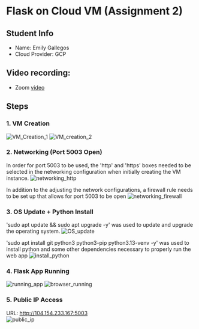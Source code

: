 
# Flask on Cloud VM (Assignment 2)

## Student Info
- Name: Emily Gallegos
- Cloud Provider: GCP

## Video recording: 
- Zoom [video](https://www.canva.com/design/DAG1041V-DM/74Hn-27SKV5TqouVUFQrfw/edit?utm_content=DAG1041V-DM&utm_campaign=designshare&utm_medium=link2&utm_source=sharebutton) 

## Steps
### 1. VM Creation
![VM_Creation_1](vm_networking_screenshots/vm_creation.png)
![VM_creation_2](vm_networking_screenshots/vm_creation_2.png)

### 2. Networking (Port 5003 Open)
In order for port 5003 to be used, the 'http' and 'https' boxes needed to be selected in the networking configuration when initially creating the VM instance. 
![networking_http](vm_networking_screenshots/http_https_allow.png)

In addition to the adjusting the network configurations, a firewall rule needs to be set up that allows for port 5003 to be open 
![networking_firewall](vm_networking_screenshots/firewall_rule_creation.png)

### 3. OS Update + Python Install
'sudo apt update && sudo apt upgrade -y' was used to update and upgrade the operating system.
![OS_update](vm_networking_screenshots/upgrade_update.png)

'sudo apt install git python3 python3-pip python3.13-venv -y' was used to install python and some other dependencies necessary to properly run the web app
![install_python](vm_networking_screenshots/install_pip_python_git_venv.png)

### 4. Flask App Running
![running_app](vm_networking_screenshots/flask_app_running.png)
![browser_running](vm_networking_screenshots/running_application.png)

### 5. Public IP Access
URL: http://104.154.233.167:5003  
![public_ip](vm_networking_screenshots/publiv_ip_address.png)


